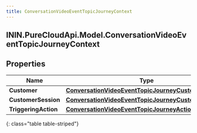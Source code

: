 ```yaml
---
title: ConversationVideoEventTopicJourneyContext
---
```

## ININ.PureCloudApi.Model.ConversationVideoEventTopicJourneyContext

## Properties

|Name | Type | Description | Notes|
|------------ | ------------- | ------------- | -------------|
| **Customer** | [**ConversationVideoEventTopicJourneyCustomer**](ConversationVideoEventTopicJourneyCustomer.html) |  | [optional] |
| **CustomerSession** | [**ConversationVideoEventTopicJourneyCustomerSession**](ConversationVideoEventTopicJourneyCustomerSession.html) |  | [optional] |
| **TriggeringAction** | [**ConversationVideoEventTopicJourneyAction**](ConversationVideoEventTopicJourneyAction.html) |  | [optional] |
{: class="table table-striped"}


